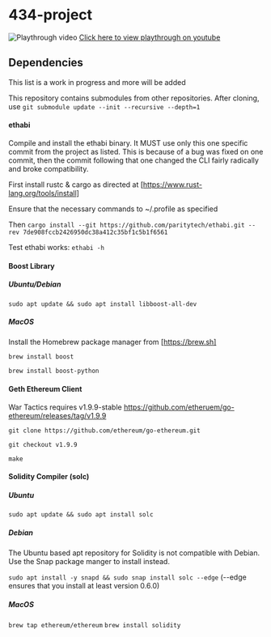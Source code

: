 # 434-project

![Playthrough video](demo.gif)
[Click here to view playthrough on youtube](https://youtu.be/ithINQO8pM8)

## Dependencies

This list is a work in progress and more will be added

This repository contains submodules from other repositories. After cloning, use
`git submodule update --init --recursive --depth=1`

#### ethabi
Compile and install the ethabi binary. It MUST use only this one specific commit from the project as listed. This is because of a bug was fixed on one commit, then the commit following that one changed the CLI fairly radically and broke compatibility.

First install rustc & cargo as directed at [https://www.rust-lang.org/tools/install]

Ensure that the necessary commands to ~/.profile as specified

Then
`cargo install --git https://github.com/paritytech/ethabi.git --rev 7de908fccb2426950dc38a412c35bf1c5b1f6561`

Test ethabi works: `ethabi -h`

#### Boost Library

##### Ubuntu/Debian

`sudo apt update && sudo apt install libboost-all-dev`

##### MacOS

Install the Homebrew package manager from [https://brew.sh]

`brew install boost`

`brew install boost-python`

#### Geth Ethereum Client

War Tactics requires v1.9.9-stable https://github.com/etheruem/go-ethereum/releases/tag/v1.9.9

`git clone https://github.com/ethereum/go-ethereum.git`

`git checkout v1.9.9`

`make`

#### Solidity Compiler (solc)

##### Ubuntu

`sudo apt update && sudo apt install solc`

##### Debian

The Ubuntu based apt repository for Solidity is not compatible with Debian. Use the Snap package manger to install instead.

`sudo apt install -y snapd && sudo snap install solc --edge`
(--edge ensures that you install at least version 0.6.0)

##### MacOS

`brew tap ethereum/ethereum`
`brew install solidity`
